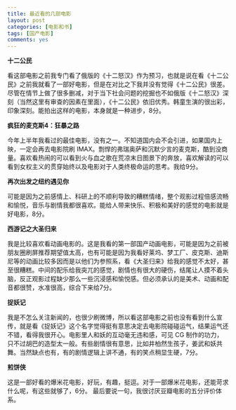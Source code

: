```yaml
---
title: 最近看的几部电影
layout: post
categories: [电影和书]
tags: [国产电影]
comments: yes
---
```



**十二公民** 

看这部电影之前我专门看了俄版的《十二怒汉》作为预习，也就是说在看《十二公民》之前我就看了一部好电影，但是在对比之下我并没有觉得《十二公民》很差。尽管在情节上做了很多删减，对于当下社会问题的挖掘也不如俄版《十二怒汉》深刻（当然这里有审查的因素在里面），《十二公民》依旧优秀。韩童生演的很出彩，印象深刻。能拍出这样的电影，本身就是一种进步，8分。 

**疯狂的麦克斯4：狂暴之路** 

今年上半年我看过的最佳电影，没有之一。不知道国内会不会引进，如果国内上映，一定会再去电影院刷 IMAX。剽悍的弗瑞奥萨和沉默少言的麦克斯，酷到没商量。喜欢看热闹的可以看到火与血之歌在荒凉末日图景下的奔放，喜欢解读的可以看到女权主义的贯穿始终以及电影对于人类终极命运的思考。我给9分。 

**再次出发之纽约遇见你** 

可能是因为之前感情上、科研上的不顺利导致的糟糕情绪，整个观影过程倍感流畅和愉悦，音乐与剧情我都很喜欢。能给人带来快乐、积极和美好的感觉的电影就是好电影，8分。 

**西游记之大圣归来** 

我是比较喜欢看动画电影的。这是我看的第一部国产动画电影，可能是因为之前被朋友圈刷屏推荐期望值太高，也有可能是因为我看好莱坞、梦工厂、皮克斯、迪斯尼等的动画比较多因而是以他们为参照系，看《大圣归来》给我的感觉不太好，甚至很糟糕。中间的配乐给我突兀的感觉，剧情也有很大的硬伤，结尾让人摸不着头脑，反正观影过程缺少那么一些沉浸感和愉悦感。但必须承认的是美术、动画和配音都很赞，水准很高，综合下来给7分。 

**捉妖记** 

我是不怎么关注新闻的，也很少刷微博，所以看这部电影之前也没有看到什么宣传，就是看《捉妖记》这个名字觉得挺有意思决定去电影院碰碰运气，结果运气还不错，看得我很开心。电影里人和妖的互动毫无违和感，可见 CG 制作的功力，只不过胡巴的造型太一般。有些剧情很有意思，比如井柏然生孩子，姜武和妖共舞。当然缺点也有，有的剧情逻辑上讲不通，有的笑点稍显生硬，7分。 

**煎饼侠** 

这是一部好看的爆米花电影，好玩，有趣，挺逗。对于一部爆米花电影，还能苛求什么呢，有这些就够了，6分。 最后要说一句，我很讨厌豆瓣电影的五分评价体系。